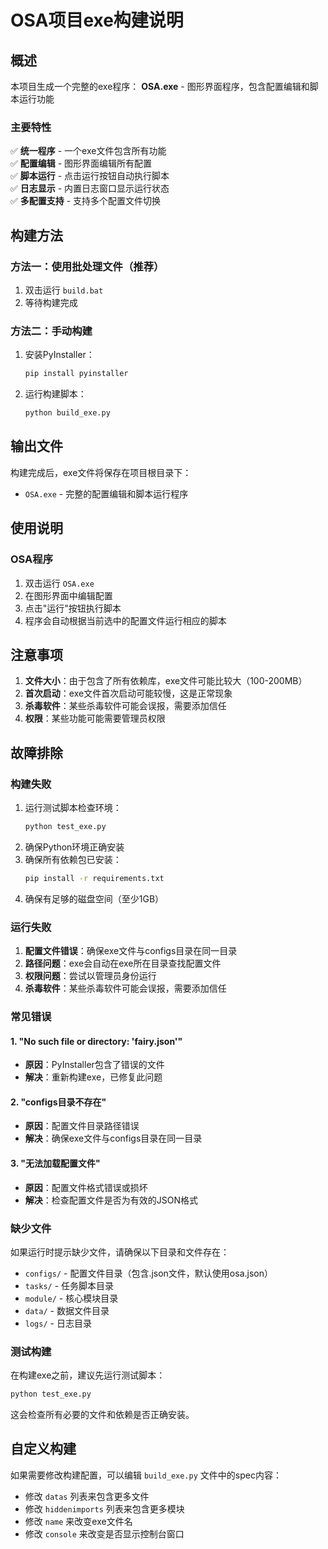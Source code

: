 # OSA项目exe构建说明

## 概述

本项目生成一个完整的exe程序：
**OSA.exe** - 图形界面程序，包含配置编辑和脚本运行功能

### 主要特性

✅ **统一程序** - 一个exe文件包含所有功能  
✅ **配置编辑** - 图形界面编辑所有配置  
✅ **脚本运行** - 点击运行按钮自动执行脚本  
✅ **日志显示** - 内置日志窗口显示运行状态  
✅ **多配置支持** - 支持多个配置文件切换

## 构建方法

### 方法一：使用批处理文件（推荐）

1. 双击运行 `build.bat`
2. 等待构建完成

### 方法二：手动构建

1. 安装PyInstaller：
   ```bash
   pip install pyinstaller
   ```

2. 运行构建脚本：
   ```bash
   python build_exe.py
   ```

## 输出文件

构建完成后，exe文件将保存在项目根目录下：

- `OSA.exe` - 完整的配置编辑和脚本运行程序

## 使用说明

### OSA程序

1. 双击运行 `OSA.exe`
2. 在图形界面中编辑配置
3. 点击"运行"按钮执行脚本
4. 程序会自动根据当前选中的配置文件运行相应的脚本

## 注意事项

1. **文件大小**：由于包含了所有依赖库，exe文件可能比较大（100-200MB）
2. **首次启动**：exe文件首次启动可能较慢，这是正常现象
3. **杀毒软件**：某些杀毒软件可能会误报，需要添加信任
4. **权限**：某些功能可能需要管理员权限

## 故障排除

### 构建失败

1. 运行测试脚本检查环境：
   ```bash
   python test_exe.py
   ```
2. 确保Python环境正确安装
3. 确保所有依赖包已安装：
   ```bash
   pip install -r requirements.txt
   ```
4. 确保有足够的磁盘空间（至少1GB）

### 运行失败

1. **配置文件错误**：确保exe文件与configs目录在同一目录
2. **路径问题**：exe会自动在exe所在目录查找配置文件
3. **权限问题**：尝试以管理员身份运行
4. **杀毒软件**：某些杀毒软件可能会误报，需要添加信任

### 常见错误

#### 1. "No such file or directory: 'fairy.json'"
- **原因**：PyInstaller包含了错误的文件
- **解决**：重新构建exe，已修复此问题

#### 2. "configs目录不存在"
- **原因**：配置文件目录路径错误
- **解决**：确保exe文件与configs目录在同一目录

#### 3. "无法加载配置文件"
- **原因**：配置文件格式错误或损坏
- **解决**：检查配置文件是否为有效的JSON格式

### 缺少文件

如果运行时提示缺少文件，请确保以下目录和文件存在：
- `configs/` - 配置文件目录（包含.json文件，默认使用osa.json）
- `tasks/` - 任务脚本目录
- `module/` - 核心模块目录
- `data/` - 数据文件目录
- `logs/` - 日志目录

### 测试构建

在构建exe之前，建议先运行测试脚本：
```bash
python test_exe.py
```

这会检查所有必要的文件和依赖是否正确安装。

## 自定义构建

如果需要修改构建配置，可以编辑 `build_exe.py` 文件中的spec内容：

- 修改 `datas` 列表来包含更多文件
- 修改 `hiddenimports` 列表来包含更多模块
- 修改 `name` 来改变exe文件名
- 修改 `console` 来改变是否显示控制台窗口 